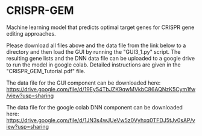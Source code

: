 # CRISPR-GEM
Machine learning model that predicts optimal target genes for CRISPR gene editing approaches. 

Please download all files above and the data file from the link below to a directory and then load the GUI by running the "GUI3_1.py" script. The resulting gene lists and the DNN data file can be uploaded to a google drive to run the model in google colab. Detailed instructions are given in the "CRISPR_GEM_Tutorial.pdf" file.


The data file for the GUI component can be downloaded here:
https://drive.google.com/file/d/19Ey54TbJZK9qwMVkbC86AQNzK5Cym1fw/view?usp=sharing

The data file for the google colab DNN component can be downloaded here:
https://drive.google.com/file/d/1JN3s4wJUeVw5z0Vyhxq0TFDJ5tJv0sAP/view?usp=sharing
